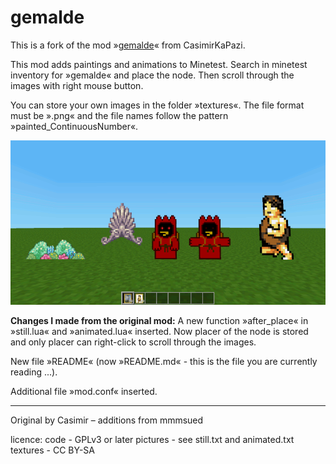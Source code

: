 # gemalde

This is a fork of the mod »[gemalde](https://github.com/CasimirKaPazi/gemalde)« from CasimirKaPazi.

This mod adds paintings and animations to Minetest. Search in minetest inventory for »gemalde« and place the node. Then scroll through the images with right mouse button.

You can store your own images in the folder »textures«. The file format must be ».png« and the file names follow the pattern »painted_ContinuousNumber«.

<img src="screenshot.png">

**Changes I made from the original mod:** A new function »after_place« in »still.lua« and »animated.lua« inserted. Now placer of the node is stored and only placer can right-click to scroll through the images.

New file »README« (now »README.md« - this is the file you are currently reading ...).

Additional file »mod.conf« inserted.

--------------------------------------------------------------------

Original by Casimir – additions from mmmsued

licence:
code - GPLv3 or later
pictures - see still.txt and animated.txt
textures - CC BY-SA
